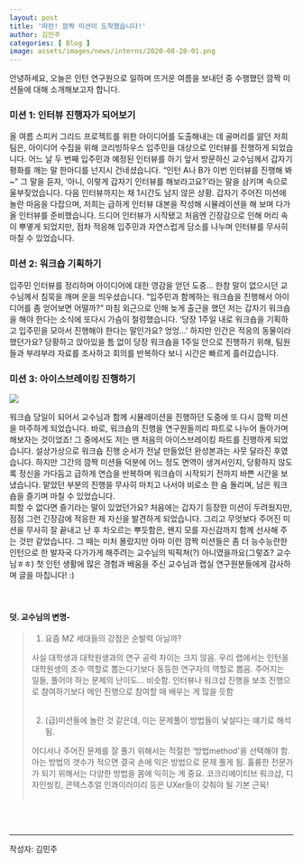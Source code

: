```yaml
---
layout: post
title: '따란! 깜짝 미션이 도착했습니다!'
author: 김민주
categories: [ Blog ]
image: assets/images/news/interns/2020-08-28-01.png
---
```

안녕하세요, 오늘은 인턴 연구원으로 일하며 뜨거운 여름을 보내던 중 수행했던 깜짝 미션들에 대해 소개해보고자 합니다. <br>
### **미션 1: 인터뷰 진행자가 되어보기**

올 여름 스피커 그리드 프로젝트를 위한 아이디어를 도출해내는 데 골머리를 앓던 저희 팀은, 아이디어 수집을 위해 코리빙하우스 입주민을 대상으로 인터뷰를 진행하게 되었습니다. 어느 날 두 번째 입주민과 예정된 인터뷰를 하기 앞서 방문하신 교수님께서 갑자기 평화를 깨는 말 한마디를 넌지시 건네셨습니다. “인턴 A나 B가 이번 인터뷰를 진행해 봐~” 그 말을 듣자, ‘아니, 이렇게 갑자기 인터뷰를 해보라고요?’라는 말을 삼키며 속으로 울부짖었습니다. 다음 인터뷰까지는 채 1시간도 남지 않은 상황. 갑자기 주어진 미션에 놀란 마음을 다잡으며, 저희는 급하게 인터뷰 대본을 작성해 시뮬레이션을 해 보며 다가올 인터뷰를 준비했습니다. 드디어 인터뷰가 시작됐고 처음엔 긴장감으로 인해 머리 속이 뿌옇게 되었지만, 점차 적응해 입주민과 자연스럽게 담소를 나누며 인터뷰를 무사히 마칠 수 있었습니다. <br>
### **미션 2: 워크숍 기획하기**

입주민 인터뷰를 정리하며 아이디어에 대한 영감을 얻던 도중… 한참 말이 없으시던 교수님께서 침묵을 깨며 운을 띄우셨습니다. “입주민과 함께하는 워크숍을 진행해서 아이디어를 좀 얻어보면 어떨까?” 마침 외근으로 인해 늦게 출근을 했던 저는 갑자기 워크숍을 해야 한다는 소식에 또다시 가슴이 철렁했습니다. ‘당장 1주일 내로 워크숍을 기획하고 입주민을 모아서 진행해야 한다는 말인가요? 엉엉…’ 하지만 인간은 적응의 동물이라 했던가요? 당황하고 앉아있을 틈 없이 당장 워크숍을 1주일 안으로 진행하기 위해, 팀원들과 부랴부랴 자료를 조사하고 회의를 반복하다 보니 시간은 빠르게 흘러갔습니다.<br>
### **미션 3: 아이스브레이킹 진행하기**

<img src="{{site.baseurl}}/assets/images/news/interns/2020-08-28-01.png">

워크숍 당일이 되어서 교수님과 함께 시뮬레이션을 진행하던 도중에 또 다시 깜짝 미션을 마주하게 되었습니다. 바로, 워크숍의 진행을 연구원들끼리 파트로 나누어 돌아가며 해보자는 것이었죠! 그 중에서도 저는 맨 처음의 아이스브레이킹 파트를 진행하게 되었습니다. 설상가상으로 워크숍 진행 순서가 전날 만들었던 완성본과는 사뭇 달라진 후였습니다. 하지만 그간의 깜짝 미션들 덕분에 어느 정도 면역이 생겨서인지, 당황하지 않도록 정신을 가다듬고 급하게 연습을 반복하며 워크숍이 시작되기 전까지 바쁜 시간을 보냈습니다. 맡았던 부분의 진행을 무사히 마치고 나서야 비로소 한 숨 돌리며, 남은 워크숍을 즐기며 마칠 수 있었습니다.<br>
피할 수 없다면 즐기라는 말이 있었던가요? 처음에는 갑자기 등장한 미션이 두려웠지만, 점점 그런 긴장감에 적응한 제 자신을 발견하게 되었습니다. 그리고 무엇보다 주어진 미션을 무사히 잘 끝내고 난 후 차오르는 뿌듯함은, 왠지 모를 자신감까지 함께 선사해 주는 것만 같았습니다. 그 때는 미처 몰랐지만 아마 이런 깜짝 미션들은 좀 더 능수능란한 인턴으로 한 발자국 다가가게 해주려는 교수님의 빅픽쳐(?) 아니였을까요(그렇죠? 교수님ㅎㅎ) 첫 인턴 생활에 많은 경험과 배움을 주신 교수님과 랩실 연구원분들에게 감사하며 글을 마칩니다! :) <br><br><br>
#### __덧. 교수님의 변명-__
>
> 1) 요즘 MZ 세대들의 강점은 순발력 아닐까?
>
> 사실 대학생과 대학원생과의 연구 공력 차이는 크지 않음. 
> 우리 랩에서는 인턴을 대학원생의 조수 역할로 뽑는다기보다 동등한 연구자의 역할로 뽑음. 주어지는 일들, 풀어야 하는 문제의 난이도… 비슷함.
> 인터뷰나 워크샵 진행을 보조 진행으로 참여하기보다 메인 진행으로 참여할 때 배우는 게 많을 듯함<br><br>
>
> 
>
> 2) (급)미션들에 놀란 것 같은데, 이는 문제풀이 방법들이 낯설다는 얘기로 해석됨.
>
>  어디서나 주어진 문제를 잘 풀기 위해서는 적절한 ‘방법method'을 선택해야 함.
>  아는 방법의 갯수가 적으면 결국 손에 익은 방법으로 문제 풀게 됨.
>  훌륭한 전문가가 되기 위해서는 다양한 방법을 몸에 익히는 게 중요.
>  코크리에이티브 워크샵, 디자인씽킹, 콘텍스추얼 인콰이러이리 등은 UXer들이 갖춰야 될 기본 근육!<br><br>

<br><br>
<hr>
작성자: 김민주 <br>

